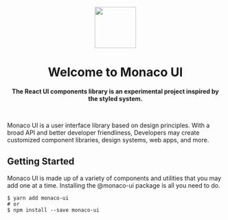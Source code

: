<p align="center">
  <img
    src="../../docs/static/logo.png"
    width="96"
    height="96"
  />
</p>

<h1 align="center">Welcome to Monaco UI</h1>

<p align="center">
  <strong>The React UI components library is an experimental project inspired by the styled system.</strong>
</p>

&nbsp;

Monaco UI is a user interface library based on design principles. With a broad API and better developer friendliness, Developers may create customized component libraries, design systems, web apps, and more.

## Getting Started

Monaco UI is made up of a variety of components and utilities that you may add one at a time. Installing the @monaco-ui package is all you need to do.

```
$ yarn add monaco-ui
# or
$ npm install --save monaco-ui
```
